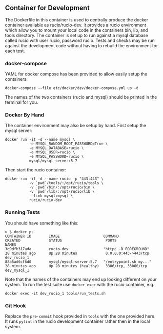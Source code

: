 ## Container for Development
The Dockerfile in this container is used to centrally produce the docker container available as rucio/rucio-dev. It provides a rucio environment which allow you to mount your local code in the containers bin, lib, and tools directory. The container is set up to run against a mysql database called rucio with user rucio, password rucio. Tests and checks may be run against the development code without having to rebuild the environment for each test.

### docker-compose
YAML for docker compose has been provided to allow easily setup the containers:
```
docker-compose --file etc/docker/dev/docker-compose.yml up -d
```
The names of the two containers (rucio and mysql) should be printed in the terminal for you.

### Docker By Hand
The container environment may also be setup by hand. First setup the mysql server:
```
docker run -it -d --name mysql \
           -e MYSQL_RANDOM_ROOT_PASSWORD=True \
           -e MYSQL_DATABASE=rucio \
           -e MYSQL_USER=rucio \
           -e MYSQL_PASSWORD=rucio \
           mysql/mysql-server:5.7
```
Then start the rucio container:
```
docker run -it -d --name rucio -p "443:443" \
           -v `pwd`/tools/:/opt/rucio/tools \
           -v `pwd`/bin/:/opt/rucio/bin \
           -v `pwd`/lib/:/opt/rucio/lib \
           --link mysql:mysql \
           rucio/rucio-dev
```

### Running Tests
You should have something like this:
```
> $ docker ps
CONTAINER ID        IMAGE                    COMMAND                  CREATED             STATUS                    PORTS                  NAMES
3d9dfb317ada        rucio-dev                "httpd -D FOREGROUND"    28 minutes ago      Up 28 minutes             0.0.0.0:443->443/tcp   dev_rucio_1
88a5ad6cf6d0        mysql/mysql-server:5.7   "/entrypoint.sh my..."   28 minutes ago      Up 28 minutes (healthy)   3306/tcp, 33060/tcp    dev_mysql_1
```
Note that the names of the containers may end up looking different on your system. To run the test suite use `docker exec` with the rucio container, e.g.
```
docker exec -it dev_rucio_1 tools/run_tests.sh
```

### Git Hook
Replace the `pre-commit` hook provided in `tools` with the one provided here. It runs `pylint` in the rucio development container rather then in the local system.
